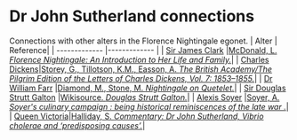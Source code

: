 # Dr John Sutherland connections
Connections with other alters in the Florence Nightingale egonet.
| Alter  | Reference|
| ------------- |------------- |
| [Sir James Clark](https://github.com/altealo/FNTest/blob/master/AltersReferences/JamesClark.md)  |[McDonald, L. *Florence Nightingale: An Introduction to Her Life and Family.*](https://books.google.co.uk/books?id=2dJ0CwAAQBAJ&pg=PA31&lpg=PA31&dq=james+clark+and+john+sutherland+florence+nightingale&source=bl&ots=FgKlXWBH8z&sig=ACfU3U3yYioLlAbBrYK4TwaIQ_hxi3X8CA&hl=en&sa=X&ved=2ahUKEwirlLHJit_kAhWGRMAKHeVEB4MQ6AEwDnoECAkQAQ#v=onepage&q=james%20clark%20and%20john%20sutherland%20florence%20nightingale&f=false)|
| [Charles Dickens](https://github.com/altealo/FNTest/blob/master/AltersReferences/CharlesDickens.md)|[Storey, G., Tillotson, K.M., Easson, A. *The British Academy/The Pilgrim Edition of the Letters of Charles Dickens, Vol. 7: 1853–1855.*](https://www.oxfordscholarlyeditions.com/view/10.1093/actrade/9780198126188.book.1/actrade-9780198126188-div1-504?r-1=1.000&wm-1=1&t-1=contents-tab&p1-1=1&w1-1=1.000)|
| [Dr William Farr](https://github.com/altealo/FNTest/blob/master/AltersReferences/WilliamFarr.md)  |[Diamond, M., Stone, M. *Nightingale on Quetelet.*](https://www.jstor.org/stable/2982160?seq=1)|
| [Sir Douglas Strutt Galton](https://github.com/altealo/FNTest/blob/master/AltersReferences/DouglasStruttGalton.md)  |[Wikisource. *Douglas Strutt Galton.*](https://en.wikisource.org/wiki/Galton,_Douglas_Strutt_(DNB01))|
| [Alexis Soyer](https://github.com/altealo/FNTest/blob/master/AltersReferences/AlexisSoyer.md) |[Soyer, A. *Soyer's culinary campaign : being historical reminiscences of the late war .*](https://archive.org/stream/soyersculinaryca00soyeuoft/soyersculinaryca00soyeuoft_djvu.txt)|
| [Queen Victoria](https://github.com/altealo/FNTest/blob/master/AltersReferences/QueenVictoria.md)|[Halliday, S. *Commentary: Dr John Sutherland, Vibrio cholerae and ‘predisposing causes’.*](https://academic.oup.com/ije/article/31/5/912/745790)|
